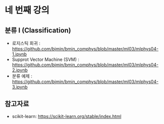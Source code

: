 # 네 번째 강의 

## 분류 I (Classification)

* 로지스틱 회귀 : https://github.com/bjmin/bmin_comphys/blob/master/ml03/mlphys04-1.ipynb
* Supprot Vector Machine (SVM) : https://github.com/bjmin/bmin_comphys/blob/master/ml03/mlphys04-2.ipynb
* 분류 예제 : https://github.com/bjmin/bmin_comphys/blob/master/ml03/mlphys04-3.ipynb


## 참고자료
* scikit-learn: https://scikit-learn.org/stable/index.html
